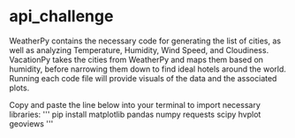 # api_challenge

WeatherPy contains the necessary code for generating the list of cities, as well as analyzing Temperature, Humidity, Wind Speed, and Cloudiness. VacationPy takes the cities from WeatherPy and maps them based on humidity, before narrowing them down to find ideal hotels around the world. Running each code file will provide visuals of the data and the associated plots.

Copy and paste the line below into your terminal to import necessary libraries:
'''
pip install matplotlib pandas numpy requests scipy hvplot geoviews
'''
